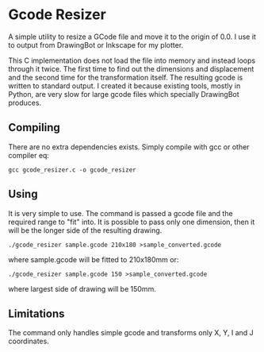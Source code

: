 # Gcode Resizer

A simple utility to resize a GCode file and move it to the origin of 0.0. I use it to output from DrawingBot or Inkscape for my plotter. 

This C implementation does not load the file into memory and instead loops through it twice. The first time to find out the dimensions and displacement and the second time for the transformation itself. The resulting gcode is written to standard output. I created it because existing tools, mostly in Python, are very slow for large gcode files which specially DrawingBot produces.

## Compiling

There are no extra dependencies exists. Simply compile with gcc or other compiler eq:

```
gcc gcode_resizer.c -o gcode_resizer
```

## Using

It is very simple to use. The command is passed a gcode file and the required range to "fit" into. It is possible to pass only one dimension, then it will be the longer side of the resulting drawing.

```
./gcode_resizer sample.gcode 210x180 >sample_converted.gcode
```
where sample.gcode will be fitted to 210x180mm or:
```
./gcode_resizer sample.gcode 150 >sample_converted.gcode
```
where largest side of drawing will be 150mm.

## Limitations

The command only handles simple gcode and transforms only X, Y, I and J coordinates.

